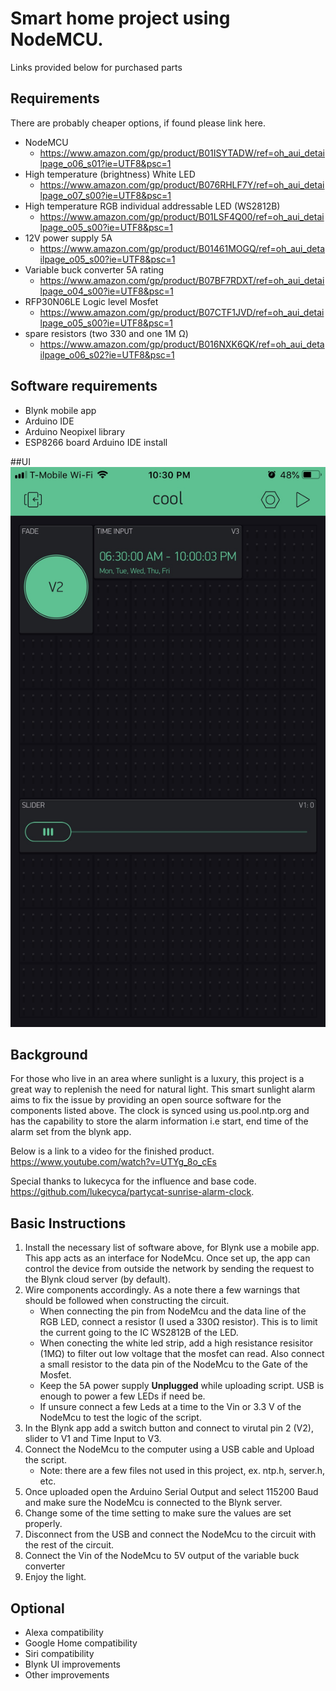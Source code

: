 # Smart home project using NodeMCU.
Links provided below for purchased parts

## Requirements
There are probably cheaper options, if found please link here. 
* NodeMCU 
    * https://www.amazon.com/gp/product/B01ISYTADW/ref=oh_aui_detailpage_o06_s01?ie=UTF8&psc=1
* High temperature (brightness) White LED
    * https://www.amazon.com/gp/product/B076RHLF7Y/ref=oh_aui_detailpage_o07_s00?ie=UTF8&psc=1
* High temperature RGB individual addressable LED (WS2812B)
    * https://www.amazon.com/gp/product/B01LSF4Q00/ref=oh_aui_detailpage_o05_s00?ie=UTF8&psc=1
* 12V power supply 5A 
    * https://www.amazon.com/gp/product/B01461MOGQ/ref=oh_aui_detailpage_o05_s00?ie=UTF8&psc=1
* Variable buck converter 5A rating 
    * https://www.amazon.com/gp/product/B07BF7RDXT/ref=oh_aui_detailpage_o04_s00?ie=UTF8&psc=1
* RFP30N06LE Logic level Mosfet 
    * https://www.amazon.com/gp/product/B07CTF1JVD/ref=oh_aui_detailpage_o05_s00?ie=UTF8&psc=1
* spare resistors (two 330 and one 1M Ω)
    * https://www.amazon.com/gp/product/B016NXK6QK/ref=oh_aui_detailpage_o06_s02?ie=UTF8&psc=1

## Software requirements 
 * Blynk mobile app 
 * Arduino IDE
 * Arduino Neopixel library
 * ESP8266 board Arduino IDE install 

##UI
![alt text](https://github.com/kirihar2/SunlightAlarm/blob/master/images/Blynk_UI.jpg "Blynk UI ")


## Background

For those who live in an area where sunlight is a luxury, this project is a great way to replenish the need for natural light. This smart sunlight alarm aims to fix the issue by providing an open source software for the components listed above. The clock is synced using us.pool.ntp.org and has the capability to store the alarm information i.e start, end time of the alarm set from the blynk app. 

Below is a link to a video for the finished product. 
https://www.youtube.com/watch?v=UTYg_8o_cEs

Special thanks to lukecyca for the influence and base code. https://github.com/lukecyca/partycat-sunrise-alarm-clock. 

## Basic Instructions 

1. Install the necessary list of software above, for Blynk use a mobile app. This app acts as an interface for NodeMcu. Once set up, the app can control the device from outside the network by sending the request to the Blynk cloud server (by default).  
1. Wire components accordingly. As a note there a few warnings that should be followed when constructing the circuit. 
    * When connecting the pin from NodeMcu and the data line of the RGB LED, connect a resistor (I used a 330Ω resistor). This is to limit the current going to the IC WS2812B of the LED. 
    * When conecting the white led strip, add a high resistance resisitor (1MΩ) to filter out low voltage that the mosfet can read. Also connect a small resistor to the data pin of the NodeMcu to the Gate of the Mosfet. 
    * Keep the 5A power supply **Unplugged** while uploading script. USB is enough to power a few LEDs if need be. 
    * If unsure connect a few Leds at a time to the Vin or 3.3 V of the NodeMcu to test the logic of the script. 
1. In the Blynk app add a switch button and connect to virutal pin 2 (V2), slider to V1 and Time Input to V3. 
1. Connect the NodeMcu to the computer using a USB cable and Upload the script.
    * Note: there are a few files not used in this project, ex. ntp.h, server.h, etc. 
1. Once uploaded open the Arduino Serial Output and select 115200 Baud and make sure the NodeMcu is connected to the Blynk server. 
1. Change some of the time setting to make sure the values are set properly. 
1. Disconnect from the USB and connect the NodeMcu to the circuit with the rest of the circuit. 
1. Connect the Vin of the NodeMcu to 5V output of the variable buck converter
1. Enjoy the light. 

## Optional 
* Alexa compatibility 
* Google Home compatibility
* Siri compatibility 
* Blynk UI improvements 
* Other improvements 

